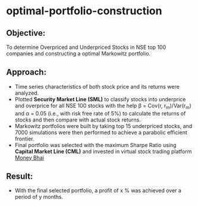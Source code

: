 # optimal-portfolio-construction

## Objective:

To determine Overpriced and Underpriced Stocks in NSE top 100 companies and constructing a optimal Markowitz portfolio.

## Approach:

- Time series characteristics of both stock price and its returns were analyzed. 
- Plotted **Security Market Line (SML)** to classify stocks into underprice and overprice for all NSE 100 stocks with the help &beta; = Cov(r, r<sub>m</sub>)/Var(r<sub>m</sub>) and &alpha; = 0.05 (i.e., with risk free rate of 5%) to calculate the returns of stocks and then compare with actual stock returns.
- Markowitz portfolios were built by taking top 15 underpriced stocks, and 7000 simulations were then performed to achieve a parabolic efficient frontier.
- Final portfolio was selected with the maximum Sharpe Ratio using **Capital Market Line (CML)** and invested in virtual stock trading platform [Money Bhai](https://moneybhai.moneycontrol.com/)

## Result:

-  With the final selected portfolio, a profit of x % was achieved over a period of y months.
